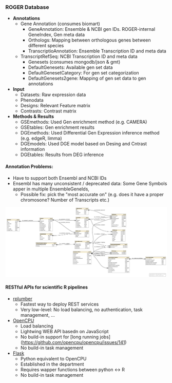 ### ROGER Database

* **Annotations**
  * Gene Annotation (consumes biomart)
    * GeneAnnotation: Ensemble & NCBI gen IDs. ROGER-internal GeneIndex, Gen meta data
    * Orthologs: Mapping between orthologous genes between different species
    * TranscriptioAnnotation: Ensemble Transcription ID and meta data
  * TranscriptRefSeq: NCBI Transcription ID and meta data
    * Genesets (consumes mongodb/json & gmt)
    * DefaultGenesets: Available gen set data
    * DefaultGenesetCategory: For gen set categorization
    * DefaultGenesets2gene: Mapping of gen set data to gen annotations
* **Input**
  * Datasets: Raw expression data
  * Phenodata
  * Designs: Relevant Feature matrix
  * Contrasts: Contrast matrix
* **Methods & Results**
  * GSEmethods: Used Gen enrichment method (e.g. CAMERA)
  * GSEtables: Gen enrichment results
  * DGEmethods: Used Differential Gen Expression inference method (e.g.  edgeR, limma)
  * DGEmodels: Used DGE model based on Desing and Cntrast information
  * DGEtables: Results from DEG inference

#### Annotation Problems:

* Have to support both Ensembl and NCBI IDs
* Ensembl has many unconsistent / deprecated data: Some Gene Symbols apper in multiple EnsembleGeneIds, 
  * Possible fix: pick the "most accurate on" (e.g. does it have a proper chromosone? Number of Transcripts etc.)

![ROGER Schema](roger/old_schema.png)

#### RESTful APIs for scientific R pipelines

* [rplumber](https://www.rplumber.io/)
  * Fastest way to deploy REST services
  * Very low-level: No load balancing, no authentication, task management, ...
* [OpenCPU](https://www.opencpu.org)
  * Load balancing
  * Lightwing WEB API basedn on JavaScript
  * No build-in support for [long running jobs]
  (https://github.com/opencpu/opencpu/issues/141)
  * No build-in task management
* [Flask](http://flask.pocoo.org)
  * Python equivalent to OpenCPU
  * Established in the department
  * Requires wapper functions between python <-> R
  * No build-in task management